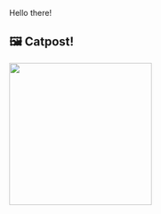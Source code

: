 Hello there!



## 🖼️ Catpost!

<sub>
    <img src="https://cdn2.thecatapi.com/images/akt.jpg" height="256">
</sub>

